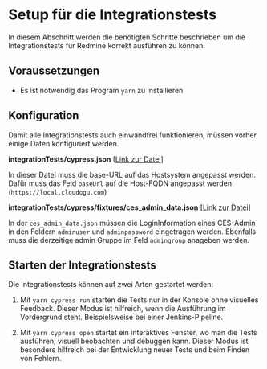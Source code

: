# Setup für die Integrationstests

In diesem Abschnitt werden die benötigten Schritte beschrieben um die Integrationstests für Redmine korrekt ausführen zu können.

## Voraussetzungen

* Es ist notwendig das Program `yarn` zu installieren

## Konfiguration 

Damit alle Integrationstests auch einwandfrei funktionieren, müssen vorher einige Daten konfiguriert werden. 

**integrationTests/cypress.json** [[Link zur Datei](../../integrationTests/cypress.json)]

In dieser Datei muss die base-URL auf das Hostsystem angepasst werden.
Dafür muss das Feld `baseUrl` auf die Host-FQDN angepasst werden (`https://local.cloudogu.com`)

**integrationTests/cypress/fixtures/ces_admin_data.json** [[Link zur Datei](../../integrationTests/cypress/fixtures/ces_admin_data.json)]

In der `ces_admin_data.json` müssen die LoginInformation eines CES-Admin in den Feldern `adminuser` und `adminpassword` eingetragen werden.
Ebenfalls muss die derzeitige admin Gruppe im Feld `admingroup` anageben werden.

## Starten der Integrationstests

Die Integrationstests können auf zwei Arten gestartet werden:

1. Mit `yarn cypress run` starten die Tests nur in der Konsole ohne visuelles Feedback.
   Dieser Modus ist hilfreich, wenn die Ausführung im Vordergrund steht.
   Beispielsweise bei einer Jenkins-Pipeline.
   
1. Mit `yarn cypress open` startet ein interaktives Fenster, wo man die Tests ausführen, visuell beobachten und debuggen kann.
   Dieser Modus ist besonders hilfreich bei der Entwicklung neuer Tests und beim Finden von Fehlern.